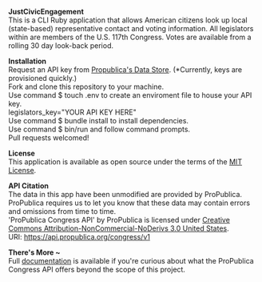 <b>JustCivicEngagement</b><br>
This is a CLI Ruby application that allows American citizens look up local (state-based) representative contact and voting information. All legislators within are members of the U.S. 117th Congress. Votes are available from a rolling 30 day look-back period.<br>

<b>Installation</b><br>
Request an API key from <a href="https://www.propublica.org/datastore/api/propublica-congress-api">Propublica's Data Store</a>. (*Currently, keys are provisioned quickly.)<br>
Fork and clone this repository to your machine.<br>
Use command $ touch .env to create an enviroment file to house your API key. <br>
    legislators_key="YOUR API KEY HERE"<br>
Use command $ bundle install to install dependencies.<br>
Use command $ bin/run and follow command prompts.<br>
Pull requests welcomed!<br>

<b>License</b><br>
This application is available as open source under the terms of the <a href="https://opensource.org/licenses/MIT">MIT License</a>.<br>

<b>API Citation</b><br>
The data in this app have been unmodified are provided by ProPublica.<br>
ProPublica requires us to let you know that these data may contain errors and omissions from time to time.<br>
'ProPublica Congress API' by ProPublica is licensed under <a href="https://creativecommons.org/licenses/by-nc-nd/3.0/legalcode">Creative Commons Attribution-NonCommercial-NoDerivs 3.0 United States</a>.<br>
URI: https://api.propublica.org/congress/v1<br>

<b>There's More ~</b><br>
Full <a href="https://projects.propublica.org/api-docs/congress-api/">documentation</a> is available if you're curious about what the ProPublica Congress API offers beyond the scope of this project.

